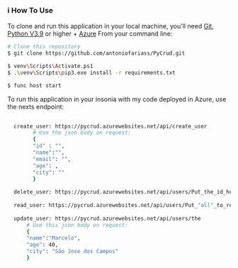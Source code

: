### :information_source: How To Use
  
To clone and run this application in your local machine, you'll need [Git](https://git-scm.com), [Python V3.9](https://www.python.org/downloads/) or higher + [Azure](https://azure.microsoft.com/pt-br/downloads/)
From your command line:

```bash
# Clone this repository
$ git clone https://github.com/antoniofariass/PyCrud.git

$ venv\Scripts\Activate.ps1
$ .\venv\Scripts\pip3.exe install -r requirements.txt

$ func host start 

```

To run this application in your insonia with my code deployed in Azure, use the nexts endpoint: 

```bash
  
  create_user: https://pycrud.azurewebsites.net/api/create_user
        # Use the json body on request:
        {
        "id" : "",
        "name":"",
        "email": "",
        "age": ,
        "city": ""
        }
  
  delete_user: https://pycrud.azurewebsites.net/api/users/Put_the_id_here
                                                         
  read_user: https://pycrud.azurewebsites.net/api/users/Put_"all"_to_read_all_or_"unique"_to_Read_unique_id/Put_the_id_to_read_unique_or_"00"_to_read_all
  
  update_user: https://pycrud.azurewebsites.net/api/users/the
      # Use this json body on request: 
      {
      "name":"Marcelo",
      "age": 40,
      "city": "São Jose dos Campos"
      }
```
